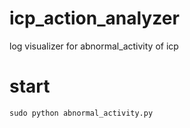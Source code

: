 # icp_action_analyzer
log visualizer for abnormal_activity of icp

# start
```
sudo python abnormal_activity.py
```
